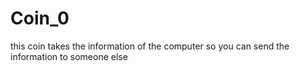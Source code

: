 # Coin_0
this coin takes the information of the computer so you can send the information to someone else

